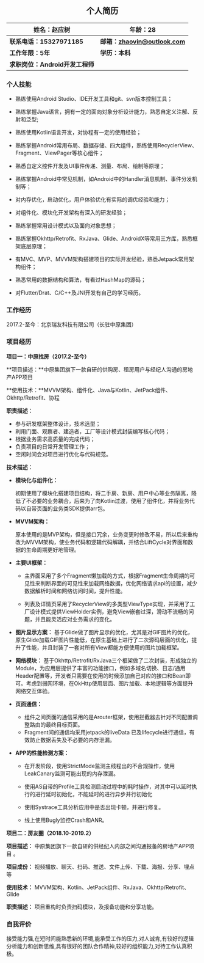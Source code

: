 <h2 align = "center">个人简历</h1>

| **姓名：赵应树**                | **年龄：28**                  |
| ------------------------------- | ----------------------------- |
| **联系电话：15327971185**       | **邮箱：zhaovin@outlook.com** |
| **工作年限：5年**               | **学历：本科**                |
| **求职岗位：Android开发工程师** |                               |

### 个人技能

- 熟练使⽤Android Studio、IDE开发⼯具和git、svn版本控制工具；
- 熟练掌握Java语言，拥有一定的面向对象分析设计能力，熟悉自定义注解、反射和泛型;
- 熟练使用Kotlin语⾔开发，对协程有一定的使用经验；
- 熟练掌握Android常用布局、数据存储、四大组件，熟练使用RecyclerView、Fragment、ViewPager等核心组件；
- 熟悉自定义控件开发及UI事件传递、测量、布局、绘制等原理；
- 熟练掌握Android中常见机制，如Android中的Handler消息机制、事件分发机制等；
- 对内存优化，启动优化，用户体验优化有实际的调优经验和能力；
- 对组件化、模块化开发架构有深入的研发经验；
- 熟练掌握常用设计模式以及面向对象思想；
- 熟练掌握Okhttp/Retrofit、RxJava、Glide、AndroidX等常用三方库，熟悉框架底层原理；
- 有MVC、MVP、MVVM架构搭建项目的实际开发经验，熟悉Jetpack常用架构组件；

- 熟悉常用的数据结构和算法，有看过HashMap的源码；

- 对Flutter/Drat、C/C++及JNI开发有自己的学习经历。

### 工作经历

2017.2-至今：北京瑞友科技有限公司（长驻中原集团）

### 项目经历

**项目一：中原找房（2017.2-至今）**

**项目描述：**中原集团旗下一款自研的供购房、租房用户与经纪人沟通的房地产APP项目

**使用技术：**MVVM架构、组件化、Java与Kotlin、JetPack组件、Okhttp/Retrofit、协程

**职责描述：**

- 参与研发框架整体设计，技术选型；
- 利用门面、观察者、建造者，工厂等设计模式封装编写核心代码；
- 根据业务需求高质量的完成代码；
-  负责项目的日常开发管理工作；
- 空闲时间会对项⽬进⾏优化与代码规范。

**技术描述：**

- **模块化与组件化：**

  初期使用了模块化搭建项目结构，将二手房、新房、用户中心等业务隔离，降低了不必要的业务耦合，后来为了向Kotlin过渡，使用了组件化，并将业务代码以自带页面的业务类SDK提供arr包。

- **MVVM架构：**

  原本使用的是MVP架构，但是接口冗余，业务变更时修改不易，所以后来重构改为MVVM架构，使业务代码和逻辑代码解耦，并结合LiftCycle对界面和数据的生命周期更好地管理。

- **主要UI框架：**

  - 主界面采用了多个Fragment懒加载的方式，根据Fragment生命周期的可见性来判断界面的可见性来加载网络数据，优化网络请求api的设置，减少数据解析时间和网络访问时间，提升性能。

  - 列表及详情页采用了RecyclerView的多类型ViewType实现，并采用了工厂设计模式提供ViewHolder实例，避免View嵌套过深，滑动不流畅的问题，并且能灵活应对业务需求的变化。

- **图片显示方案：**
  基于Glide做了图片显示的优化，尤其是对GIF图片的优化，原生Glide加载GIF图片性能低，在原生基础上进行了二次源码层面的优化，提升了性能，并且封装了一套对所有View都能方便使用的图片加载框架。

- **网络模块：**
  基于Okhttp/Retrofit/RxJava三个框架做了二次封装，形成独立的Module，为应用层提供了丰富的功能接口，例如多域名切换、日志/通用Header配置等，开发者只需要在使用的时候添加自己对应的接口和Bean即可。考虑到弱网环境，在OkHttp使用层面、图片加载、本地逻辑等方面提升网络交互体验。

- **页面通信：**

  - 组件之间页面的通信采用的是Arouter框架，使用拦截器去针对不同配置调整路由的最终目标页面。
  - Fragment间的通信均采用jetpack的liveData 已及lifecycle进行通信，有效防止数据丢失及不必要的内存泄漏。

- **APP的性能检测方案：**

  - 在开发阶段，使用StrictMode监测主线程出的不合规操作，使用LeakCanary监测可能出现的内存泄漏。
  
  - 使用AS自带的Profile工具检测启动过程中的耗时操作，对其中可以延时执行的进行延时初始化，不能延时的进行异步并行初始化
  - 使用Systrace工具分析应用中是否出现卡顿，并进行修复。
  - 线上使用Bugly监控Crash和ANR。



**项目二：房友圈（2018.10-2019.2）**

**项⽬描述：** 中原集团旗下一款自研的供经纪人内部之间沟通报备的房地产APP项目 。

**项⽬成份：** 视频播放、聊天、扫码、推送、⽂件上传、下载、海报、分享、埋点等

**使用技术：** MVVM架构、Kotlin、JetPack组件、RxJava、Okhttp/Retrofit、Glide

**职责描述：** 项目重构时负责扫码模块，及报备功能和分享功能。

### 自我评价

​			接受能力强,在短时间能熟悉新的环境,能承受工作的压力,对人诚肯,有较好的逻辑分析能力和创新思维,具有很好的团队合作精神,较好的组织能力,对待工作认真积极。